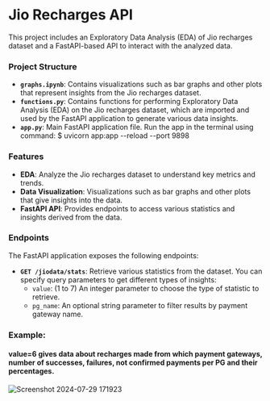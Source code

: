 # Jio Recharges API

This project includes an Exploratory Data Analysis (EDA) of Jio recharges dataset and a FastAPI-based API to interact with the analyzed data. 

### Project Structure

- **`graphs.ipynb`**: Contains visualizations such as bar graphs and other plots that represent insights from the Jio recharges dataset.
- **`functions.py`**: Contains functions for performing Exploratory Data Analysis (EDA) on the Jio recharges dataset, which are imported and used by the FastAPI application to generate various data insights.
- **`app.py`**: Main FastAPI application file. Run the app in the terminal using command: $ uvicorn app:app --reload --port 9898

### Features

- **EDA**: Analyze the Jio recharges dataset to understand key metrics and trends.
- **Data Visualization**: Visualizations such as bar graphs and other plots that give insights into the data.
- **FastAPI API**: Provides endpoints to access various statistics and insights derived from the data.

### Endpoints

The FastAPI application exposes the following endpoints:

- **`GET /jiodata/stats`**: Retrieve various statistics from the dataset. You can specify query parameters to get different types of insights:
  - `value`: (1 to 7) An integer parameter to choose the type of statistic to retrieve.
  - `pg_name`: An optional string parameter to filter results by payment gateway name.

### Example:

#### value=6 gives data about recharges made from which payment gateways, number of successes, failures, not confirmed payments per PG and their percentages.

![Screenshot 2024-07-29 171923](https://github.com/user-attachments/assets/baba0e67-edc0-4cd9-97e6-361c3878ade8)
